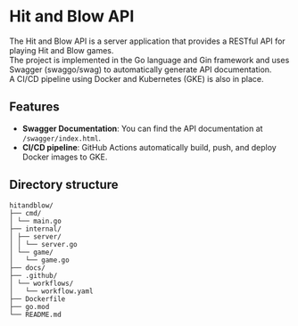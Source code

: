 # Hit and Blow API

The Hit and Blow API is a server application that provides a RESTful API for playing Hit and Blow games.  
The project is implemented in the Go language and Gin framework and uses Swagger (swaggo/swag) to automatically generate API documentation.  
A CI/CD pipeline using Docker and Kubernetes (GKE) is also in place.

## Features

- **Swagger Documentation**: You can find the API documentation at `/swagger/index.html`.
- **CI/CD pipeline**: GitHub Actions automatically build, push, and deploy Docker images to GKE.


## Directory structure
```
hitandblow/
├── cmd/
│ └── main.go
├── internal/ 
│ ├── server/ 
│ │ └── server.go
│ └── game/
│   └── game.go
├── docs/
├── .github/ 
│ └── workflows/ 
│   └── workflow.yaml
├── Dockerfile
├── go.mod
└── README.md
```
